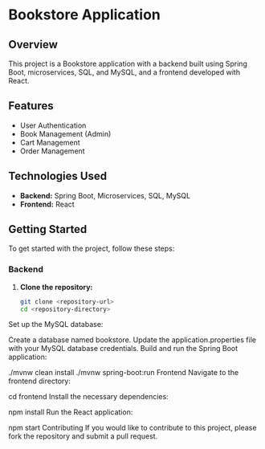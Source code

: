 # Bookstore Application

## Overview
This project is a Bookstore application with a backend built using Spring Boot, microservices, SQL, and MySQL, and a frontend developed with React.

## Features
- User Authentication
- Book Management (Admin)
- Cart Management
- Order Management

## Technologies Used
- **Backend:** Spring Boot, Microservices, SQL, MySQL
- **Frontend:** React

## Getting Started
To get started with the project, follow these steps:

### Backend
1. **Clone the repository:**
   ```sh
   git clone <repository-url>
   cd <repository-directory>
Set up the MySQL database:

Create a database named bookstore.
Update the application.properties file with your MySQL database credentials.
Build and run the Spring Boot application:

./mvnw clean install
./mvnw spring-boot:run
Frontend
Navigate to the frontend directory:

cd frontend
Install the necessary dependencies:

npm install
Run the React application:

npm start
Contributing
If you would like to contribute to this project, please fork the repository and submit a pull request.
